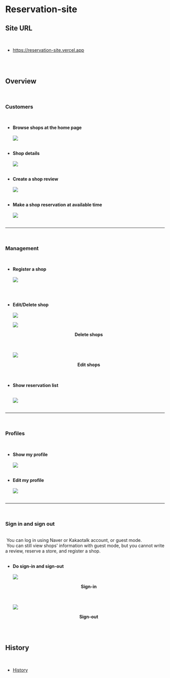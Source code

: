 # Reservation-site

## Site URL

<br>

- https://reservation-site.vercel.app

<br><br>

## Overview

<br>

### **Customers**

<br>

- <b>Browse shops at the home page</b>
  <br><br>
  ![](/public/1-browse-shops.PNG)
  <br><br>

- <b>Shop details</b>
  <br><br>
  ![](/public/2-shop-details.PNG)
  <br><br>

- <b>Create a shop review</b>
  <br><br>
  ![](/public/3-write-review.PNG)
  <br><br>

- <b>Make a shop reservation at available time</b>
  <br><br>
  ![](/public/4-reservate-shop.PNG)
  <br><br>

---

<br>

### **Management**

<br>

- <b>Register a shop</b>
  <br><br>
  ![](/public/5-register-shop.png)

  <br><br>

- <b>Edit/Delete shop</b>
  <br><br>
  ![](/public/6-shop-delete-edit.png)

  ![](/public/6-1-shop-delete.png)
  <div align="center"><b>Delete shops</b></div>
  <br><br>

  ![](/public/6-2-shop-edit.png)
  <div align="center"><b>Edit shops</b></div>
  <br><br>

- <b>Show reservation list</b>
  <br><br>

  ![](/public/7-reservation-list.png)
  <br><br>

---

<br>

### **Profiles**

<br>

- <b>Show my profile</b>
  <br><br>
  ![](/public/8-show-my-profile.png)
  <br><br>

- <b>Edit my profile</b>
  <br><br>
  ![](/public/9-edit-my-profile.png)
  <br><br>

---

<br>

### **Sign in and sign out**

<br>
&nbsp;You can log in using Naver or Kakaotalk account, or guest mode.
<br>&nbsp;You can still view shops' information with guest mode, but you cannot write a review, reserve a store, and register a shop.
<br><br>

- <b>Do sign-in and sign-out</b>
  <br><br>
  ![](/public/10-1-do-sign-in.png)
  <div align="center"><b>Sign-in</b></div>
  <br><br>

  ![](/public/10-2-do-sign-out.png)
  <div align="center"><b>Sign-out</b></div>
  <br>

<br>

## History

<br>

- [History](/history.md)

